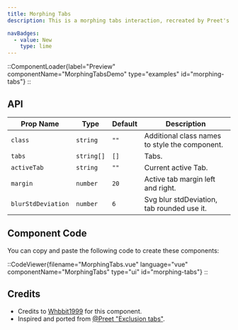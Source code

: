 ```yaml
---
title: Morphing Tabs
description: This is a morphing tabs interaction, recreated by Preet's work and featuring the gooey effect component.

navBadges:
  - value: New
    type: lime
---
```


::ComponentLoader{label="Preview" componentName="MorphingTabsDemo" type="examples" id="morphing-tabs"}
::

## API

| Prop Name          | Type       | Default | Description                                    |
| ------------------ | ---------- | ------- | ---------------------------------------------- |
| `class`            | `string`   | `""`    | Additional class names to style the component. |
| `tabs`             | `string[]` | `[]`    | Tabs.                                          |
| `activeTab`        | `string`   | `""`    | Current active Tab.                            |
| `margin`           | `number`   | `20`    | Active tab margin left and right.              |
| `blurStdDeviation` | `number`   | `6`     | Svg blur stdDeviation, tab rounded use it.     |

## Component Code

You can copy and paste the following code to create these components:

::CodeViewer{filename="MorphingTabs.vue" language="vue" componentName="MorphingTabs" type="ui" id="morphing-tabs"}
::

## Credits

- Credits to [Whbbit1999](https://github.com/Whbbit1999) for this component.
- Inspired and ported from [@Preet "Exclusion tabs"](https://x.com/wickedmishra/status/1823026659894940124).

